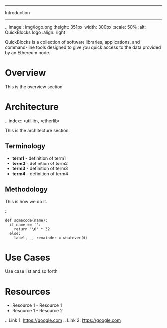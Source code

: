 *******************
Introduction
*******************

..  image:: img/logo.png
   :height: 351px
   :width: 300px
   :scale: 50%
   :alt: QuickBlocks logo
   :align: right

QuickBlocks is a collection of software libraries, applications, and command-line tools designed to give you quick access to the data provided by an Ethereum node.

Overview
========

This is the overview section

Architecture
============

.. index:: ‹utillib›, ‹etherlib›

This is the architecture section.

Terminology
-----------

 - **term1** - definition of term1
 - **term2** - definition of term2
 - **term3** - definition of term3
 - **term4** - definition of term4

Methodology
-----------

This is how we do it.

::

    def somecode(name):
      if name == '':
        return '\0' * 32
      else:
        label, _, remainder = whatever(0)

Use Cases
===============

Use case list and so forth

Resources
=========

 - Resource 1 - Resource 1
 - Resource 1 - Resource 2

 .. Link 1: https://google.com
 .. Link 2: https://google.com

